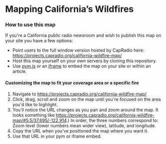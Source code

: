 # Mapping California’s Wildfires

### How to use this map
If you're a California public radio newsroom and wish to publish this map on your site you have a few options:

* Point users to the full window version hosted by CapRadio here: https://projects.capradio.org/california-wildfire-map/
* Host this map yourself on your own servers by cloning this repository.
* Use [pym.js](http://blog.apps.npr.org/pym.js/) or an [iframe](https://www.w3schools.com/howto/howto_css_responsive_iframes.asp) to embed the map on your site or within an article.

#### Customizing the map to fit your coverage area or a specific fire

1. Navigate to https://projects.capradio.org/california-wildfire-map/ 
2. Click, drag, scroll and zoom on the map until you're focused on the area you'd like to highlight.
3. You'll notice the URL changes as you pan and zoom around the map. It looks something like https://projects.capradio.org/california-wildfire-map/#5.5/37.695/-122.914.) In order, the three numbers correspond to: Zoom level (lower numbers mean wider view), latitude, and longitude.
4. Copy the URL when you've positioned the map where you want it.
5. Use that URL in your pym or iframe embed.
